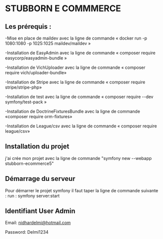 # STUBBORN E COMMMERCE


## Les prérequis :

-Mise en place de maildev avec la ligne de commande « docker run -p 1080:1080 -p 1025:1025 maildev/maildev »

-Installation de EasyAdmin avec la ligne de commande « composer require easycorp/easyadmin-bundle »

-Installation de VichUploader avec la ligne de commande « composer require vich/uploader-bundle»

-Installation de Stripe avec la ligne de commande « composer require stripe/stripe-php»

-Installation de test avec la ligne de commande « composer require --dev symfony/test-pack »

-Installation de DoctrineFixturesBundle avec la ligne de commande «composer require orm-fixtures»

-Installation de League/csv avec la ligne de commande « composer require league/csv»

## Installation du projet

j'ai crée mon projet avec la ligne de commande "symfony new --webapp stubborn-ecommerce5"

## Démarrage du serveur

Pour démarrer le projet symfony il faut taper la ligne de commande suivante : run : symfony server:start

## Identifiant User Admin

Email: nidhardelmi@hotmail.com

Password: Delmi1234



